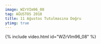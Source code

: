 ```yaml
---
image: WZrVIm96_08
tag: AĞUSTOS 2018
title: 11 Ağustos Tutulmasına Doğru
ytimg: true
---
```


{% include video.html id="WZrVIm96_08" %}
